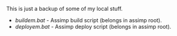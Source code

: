 This is just a backup of some of my local stuff.

- *buildem.bat* - Assimp build script (belongs in assimp root).
- *deployem.bat* - Assimp deploy script (belongs in assimp root).
